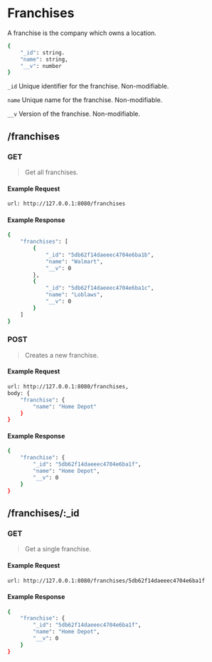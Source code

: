 # Franchises

A franchise is the company which owns a location.

```sh
{
    "_id": string.
    "name": string,
    "__v": number
}
```

`_id` Unique identifier for the franchise. Non-modifiable.

`name` Unique name for the franchise. Non-modifiable.

`__v` Version of the franchise. Non-modifiable.

## /franchises

### GET

> Get all franchises.

#### Example Request

```sh
url: http://127.0.0.1:8080/franchises
```

#### Example Response

```sh
{
    "franchises": [
        {
            "_id": "5db62f14daeeec4704e6ba1b",
            "name": "Walmart",
            "__v": 0
        },
        {
            "_id": "5db62f14daeeec4704e6ba1c",
            "name": "Loblaws",
            "__v": 0
        }
    ]
}
```

### POST

> Creates a new franchise.

#### Example Request

```sh
url: http://127.0.0.1:8080/franchises,
body: {
    "franchise": {
        "name": "Home Depot"
    }
}
```

#### Example Response

```sh
{
    "franchise": {
        "_id": "5db62f14daeeec4704e6ba1f",
        "name": "Home Depot",
        "__v": 0
    }
}
```

## /franchises/:_id

### GET

> Get a single franchise.

#### Example Request

```sh
url: http://127.0.0.1:8080/franchises/5db62f14daeeec4704e6ba1f
```

#### Example Response

```sh
{
    "franchise": {
        "_id": "5db62f14daeeec4704e6ba1f",
        "name": "Home Depot",
        "__v": 0
    }
}
```